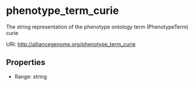 # phenotype_term_curie

The string representation of the phenotype ontology term (PhenotypeTerm) curie

URI: http://alliancegenome.org/phenotype_term_curie



<!-- no inheritance hierarchy -->


## Properties

 * Range: string


